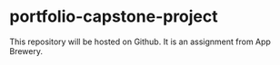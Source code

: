 # portfolio-capstone-project
This repository will be hosted on Github. It is an assignment from App Brewery.
